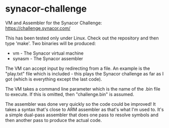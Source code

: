 # synacor-challenge
VM and Assembler for the Synacor Challenge: https://challenge.synacor.com/

This has been tested only under Linux. Check out the repository and then
type 'make'. Two binaries will be produced:

* vm - The Synacor virtual machine
* synasm - The Synacor assembler

The VM can accept input by redirecting from a file. An example is the
"play.txt" file which is included - this plays the Synacor challenge as
far as I got (which is everything except the last code).

The VM takes a command line parameter which is the name of the .bin
file to execute. If this is omitted, then "challenge.bin" is assumed.

The assembler was done very quickly so the code could be improved!
It takes a syntax that's close to ARM assembler as that's what I'm
used to. It's a simple dual-pass assembler that does one pass to
resolve symbols and then another pass to produce the actual code.

